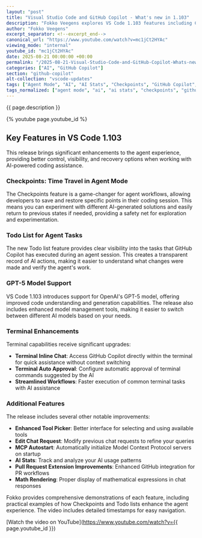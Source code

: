 ```yaml
---
layout: "post"
title: "Visual Studio Code and GitHub Copilot - What's new in 1.103"
description: "Fokko Veegens explores VS Code 1.103 features including Checkpoints for time travel in Agent mode, Todo lists tracking AI tasks, GPT-5 model support, and enhanced terminal capabilities."
author: "Fokko Veegens"
excerpt_separator: <!--excerpt_end-->
canonical_url: "https://www.youtube.com/watch?v=mc1jCt2HYAc"
viewing_mode: "internal"
youtube_id: "mc1jCt2HYAc"
date: 2025-08-21 00:00:00 +00:00
permalink: "/2025-08-21-Visual-Studio-Code-and-GitHub-Copilot-Whats-new-in-1103.html"
categories: ["AI", "GitHub Copilot"]
section: "github-copilot"
alt-collection: "vscode-updates"
tags: ["Agent Mode", "AI", "AI Stats", "Checkpoints", "GitHub Copilot", "GPT 5", "Math Rendering", "MCP Autostart", "Model Management", "Pull Request Extension", "Terminal Inline Chat", "Todo List", "Videos", "VS Code", "VS Code 1.103"]
tags_normalized: ["agent mode", "ai", "ai stats", "checkpoints", "github copilot", "gpt 5", "math rendering", "mcp autostart", "model management", "pull request extension", "terminal inline chat", "todo list", "videos", "vs code", "vs code 1dot103"]
---
```


{{ page.description }}<!--excerpt_end-->

{% youtube page.youtube_id %}

## Key Features in VS Code 1.103

This release brings significant enhancements to the agent experience, providing better control, visibility, and recovery options when working with AI-powered coding assistance.

### Checkpoints: Time Travel in Agent Mode

The Checkpoints feature is a game-changer for agent workflows, allowing developers to save and restore specific points in their coding session. This means you can experiment with different AI-generated solutions and easily return to previous states if needed, providing a safety net for exploration and experimentation.

### Todo List for Agent Tasks

The new Todo list feature provides clear visibility into the tasks that GitHub Copilot has executed during an agent session. This creates a transparent record of AI actions, making it easier to understand what changes were made and verify the agent's work.

### GPT-5 Model Support

VS Code 1.103 introduces support for OpenAI's GPT-5 model, offering improved code understanding and generation capabilities. The release also includes enhanced model management tools, making it easier to switch between different AI models based on your needs.

### Terminal Enhancements

Terminal capabilities receive significant upgrades:

- **Terminal Inline Chat**: Access GitHub Copilot directly within the terminal for quick assistance without context switching
- **Terminal Auto Approval**: Configure automatic approval of terminal commands suggested by the AI
- **Streamlined Workflows**: Faster execution of common terminal tasks with AI assistance

### Additional Features

The release includes several other notable improvements:

- **Enhanced Tool Picker**: Better interface for selecting and using available tools
- **Edit Chat Request**: Modify previous chat requests to refine your queries
- **MCP Autostart**: Automatically initialize Model Context Protocol servers on startup
- **AI Stats**: Track and analyze your AI usage patterns
- **Pull Request Extension Improvements**: Enhanced GitHub integration for PR workflows
- **Math Rendering**: Proper display of mathematical expressions in chat responses

Fokko provides comprehensive demonstrations of each feature, including practical examples of how Checkpoints and Todo lists enhance the agent experience. The video includes detailed timestamps for easy navigation.

[Watch the video on YouTube](https://www.youtube.com/watch?v={{ page.youtube_id }})

